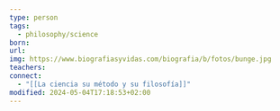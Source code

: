 ```yaml
---
type: person
tags:
  - philosophy/science
born: 
url: 
img: https://www.biografiasyvidas.com/biografia/b/fotos/bunge.jpg
teachers: 
connect:
  - "[[La ciencia su método y su filosofía]]"
modified: 2024-05-04T17:18:53+02:00
---
```

